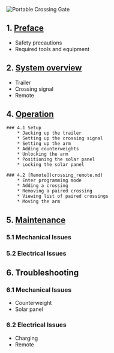 ![Portable Crossing Gate](assets/gate_aicher_text.png)

## 1. [Preface](crossing_preface.md)
* Safety precautions
* Required tools and equipment

## 2. [System overview](crossing_overview.md)
* Trailer
* Crossing signal
* Remote

## 4. [Operation](crossing_operation.md)

	### 4.1 Setup
		* Jacking up the trailer
		* Setting up the crossing signal
		* Setting up the arm
		* Adding counterweights
		* Unlocking the arm
		* Positioning the solar panel
		* Locking the solar panel

	### 4.2 [Remote](crossing_remote.md)
		* Enter programming mode
		* Adding a crossing
		* Removing a paired crossing
		* Viewing list of paired crossings
		* Moving the arm

## 5. [Maintenance](crossing_maintenance.md)

### 5.1 Mechanical Issues

### 5.2 Electrical Issues
	
## 6. Troubleshooting

### 6.1 Mechanical Issues
* Counterweight
* Solar panel

### 6.2 Electrical Issues
* Charging
* Remote
